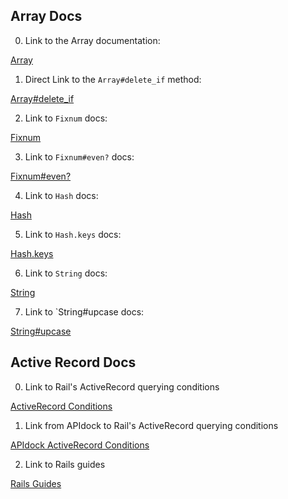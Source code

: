 ## Array Docs

0) Link to the Array documentation: 

[Array](http://www.ruby-doc.org/core-1.9.3/Array.html)

1) Direct Link to the `Array#delete_if` method:

[Array#delete_if](http://www.ruby-doc.org/core-1.9.3/Array.html#method-i-delete_if)

2) Link to `Fixnum` docs:

[Fixnum](http://www.ruby-doc.org/core-1.9.3/Fixnum.html)

3) Link to `Fixnum#even?` docs:

[Fixnum#even?](http://www.ruby-doc.org/core-1.9.3/Fixnum.html#method-i-even-3F)

4) Link to `Hash` docs:

[Hash](http://www.ruby-doc.org/core-1.9.3/Hash.html)

5) Link to `Hash.keys` docs:

[Hash.keys](http://www.ruby-doc.org/core-1.9.3/Hash.html#method-i-keys)

6) Link to `String` docs:

[String](http://ruby-doc.org/core-2.0.0/String.html)

7) Link to `String#upcase docs:

[String#upcase](http://ruby-doc.org/core-2.0.0/String.html#method-i-upcase)


## Active Record Docs

0) Link to Rail's ActiveRecord querying conditions

[ActiveRecord Conditions](http://guides.rubyonrails.org/active_record_querying.html#conditions)

1) Link from APIdock to Rail's ActiveRecord querying conditions

[APIdock ActiveRecord Conditions](http://apidock.com/rails/v3.2.13/ActiveRecord/Base)

2) Link to Rails guides

[Rails Guides](http://guides.rubyonrails.org/)